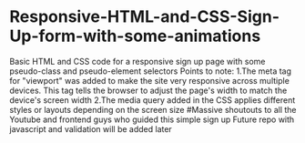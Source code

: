 # Responsive-HTML-and-CSS-Sign-Up-form-with-some-animations
Basic HTML and CSS code for a responsive sign up page with some pseudo-class and pseudo-element selectors
Points to note:
1.The meta tag for "viewport" was added to make the site very responsive across multiple devices. This tag tells the browser to adjust the page's width to match the device's screen width
2.The media query added in the CSS applies different styles or layouts depending on the screen size
#Massive shoutouts to all the Youtube and frontend guys who guided this simple sign up 
Future repo with javascript and validation will be added later
